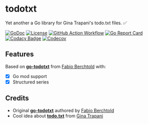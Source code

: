 # todotxt

Yet another a Go library for Gina Trapani's todo.txt files. ✅

[![GoDoc](https://img.shields.io/badge/go.dev-reference-007d9c?logo=go&logoColor=white&style=flat-square)](https://pkg.go.dev/github.com/vt128/todotxt)
[![License](https://img.shields.io/github/license/vt128/todotxt)](https://github.com/vt128/todotxt/blob/master/LICENSE)
[![GitHub Action Workflow](https://github.com/vt128/todotxt/workflows/Test/badge.svg)](https://github.com/vt128/todotxt/actions?workflow=Test)
[![Go Report Card](https://goreportcard.com/badge/github.com/vt128/todotxt)](https://goreportcard.com/report/github.com/vt128/todotxt)
[![Codacy Badge](https://api.codacy.com/project/badge/Grade/8d2b395a310c4d2e92ffa1c0f5010900)](https://app.codacy.com/gh/vt128/todotxt?utm_source=github.com&utm_medium=referral&utm_content=vt128/todotxt&utm_campaign=Badge_Grade)
[![Codecov](https://codecov.io/gh/vt128/todotxt/branch/master/graph/badge.svg)](https://codecov.io/gh/vt128/todotxt)

## Features

Based on [**go-todotxt**](https://github.com/JamesClonk/go-todotxt) from [Fabio Berchtold](https://github.com/JamesClonk) with:

- [x] Go mod support
- [x] Structured series

## Credits

- Original [**go-todotxt**](https://github.com/JamesClonk/go-todotxt) authored by [Fabio Berchtold](https://github.com/JamesClonk)
- Cool idea about [**todo.txt**](https://github.com/todotxt/todo.txt) from [Gina Trapani](http://todotxt.org/)
